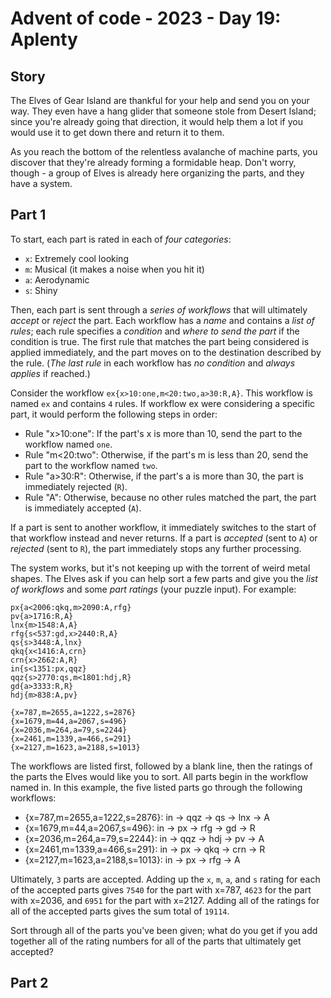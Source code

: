 # Advent of code - 2023 - Day 19: Aplenty

## Story
The Elves of Gear Island are thankful for your help and send you on your way. They even have a hang glider that someone stole from Desert Island; since you're already going that direction, it would help them a lot if you would use it to get down there and return it to them.

As you reach the bottom of the relentless avalanche of machine parts, you discover that they're already forming a formidable heap. Don't worry, though - a group of Elves is already here organizing the parts, and they have a system.


## Part 1
To start, each part is rated in each of *four categories*:
* `x`: Extremely cool looking
* `m`: Musical (it makes a noise when you hit it)
* `a`: Aerodynamic
* `s`: Shiny

Then, each part is sent through a *series of workflows* that will ultimately *accept* or *reject* the part. Each workflow has a *name* and contains a *list of rules*; each rule specifies a *condition* and *where to send the part* if the condition is true. The first rule that matches the part being considered is applied immediately, and the part moves on to the destination described by the rule. (*The last rule* in each workflow has *no condition* and *always applies* if reached.)

Consider the workflow `ex{x>10:one,m<20:two,a>30:R,A}`. This workflow is named `ex` and contains `4` rules. If workflow ex were considering a specific part, it would perform the following steps in order:
* Rule "x>10:one": If the part's x is more than 10, send the part to the workflow named `one`.
* Rule "m<20:two": Otherwise, if the part's m is less than 20, send the part to the workflow named `two`.
* Rule "a>30:R": Otherwise, if the part's a is more than 30, the part is immediately rejected (`R`).
* Rule "A": Otherwise, because no other rules matched the part, the part is immediately accepted (`A`).

If a part is sent to another workflow, it immediately switches to the start of that workflow instead and never returns. If a part is *accepted* (sent to `A`) or *rejected* (sent to `R`), the part immediately stops any further processing.

The system works, but it's not keeping up with the torrent of weird metal shapes. The Elves ask if you can help sort a few parts and give you the *list of workflows* and some *part ratings* (your puzzle input). For example:
```
px{a<2006:qkq,m>2090:A,rfg}
pv{a>1716:R,A}
lnx{m>1548:A,A}
rfg{s<537:gd,x>2440:R,A}
qs{s>3448:A,lnx}
qkq{x<1416:A,crn}
crn{x>2662:A,R}
in{s<1351:px,qqz}
qqz{s>2770:qs,m<1801:hdj,R}
gd{a>3333:R,R}
hdj{m>838:A,pv}

{x=787,m=2655,a=1222,s=2876}
{x=1679,m=44,a=2067,s=496}
{x=2036,m=264,a=79,s=2244}
{x=2461,m=1339,a=466,s=291}
{x=2127,m=1623,a=2188,s=1013}
```

The workflows are listed first, followed by a blank line, then the ratings of the parts the Elves would like you to sort. All parts begin in the workflow named in. In this example, the five listed parts go through the following workflows:
* {x=787,m=2655,a=1222,s=2876}: in -> qqz -> qs -> lnx -> A
* {x=1679,m=44,a=2067,s=496}: in -> px -> rfg -> gd -> R
* {x=2036,m=264,a=79,s=2244}: in -> qqz -> hdj -> pv -> A
* {x=2461,m=1339,a=466,s=291}: in -> px -> qkq -> crn -> R
* {x=2127,m=1623,a=2188,s=1013}: in -> px -> rfg -> A

Ultimately, `3` parts are accepted. Adding up the `x`, `m`, `a`, and `s` rating for each of the accepted parts gives `7540` for the part with x=787, `4623` for the part with x=2036, and `6951` for the part with x=2127. Adding all of the ratings for all of the accepted parts gives the sum total of `19114`.

Sort through all of the parts you've been given; what do you get if you add together all of the rating numbers for all of the parts that ultimately get accepted?


## Part 2



